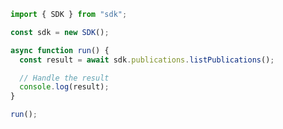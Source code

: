 <!-- Start SDK Example Usage [usage] -->
```typescript
import { SDK } from "sdk";

const sdk = new SDK();

async function run() {
  const result = await sdk.publications.listPublications();

  // Handle the result
  console.log(result);
}

run();

```
<!-- End SDK Example Usage [usage] -->
